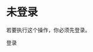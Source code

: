 # 未登录
若要执行这个操作，你必须先登录。

<a onclick="window.laAuth.login()" class="dialog-btn">登录</a>
<div class="md-separator"></div>
